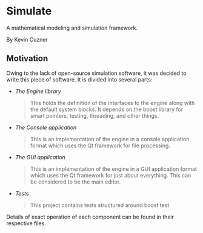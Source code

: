 Simulate
========

A mathematical modeling and simulation framework.

By Kevin Cuzner

Motivation
----------

Owing to the lack of open-source simulation software, it was decided to
write this piece of software. It is divided into several parts:

 * *The Engine library*
   > This holds the definition of the interfaces to the engine along with the
   > default system blocks. It depends on the boost library for smart pointers,
   > testing, threading, and other things.
 * *The Console application*
   > This is an implementation of the engine in a console application format
   > which uses the Qt framework for file processing.
 * *The GUI application*
   > This is an implementation of the engine in a GUI application format which
   > uses the Qt framework for just about everything. This can be considered to
   > be the main editor.
 * *Tests*
   > This project contains tests structured around boost test.

Details of exact operation of each component can be found in their respective
files.

